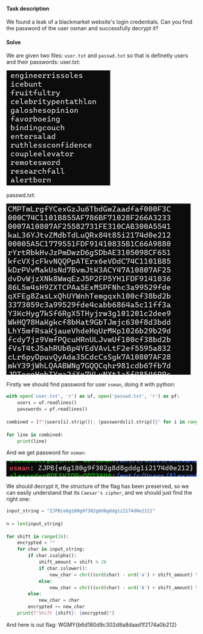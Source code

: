 #### Task description
We found a leak of a blackmarket website's login credentials. Can you find the password of the user osman and successfully decrypt it?

#### Solve
We are given two files: `user.txt` and `passwd.txt` so that is definetly users and their passwords:
user.txt:

![My Image](Pasted_image_20241229055643.png)

passwd.txt:

![My Image](Pasted_image_20241229055718.png)

Firstly we should find password for user `osman`, doing it with python:
```python
with open('user.txt', 'r') as uf, open('passwd.txt', 'r') as pf:
    users = uf.readlines()
    passwords = pf.readlines()

combined = [f"{users[i].strip()}: {passwords[i].strip()}" for i in range(len(users))]

for line in combined:
    print(line)
```
And we get password for `osman`:

![My Image](Pasted_image_20241229060120.png)

We should decrypt it, the structure of the flag has been preserved, so we can easily understand that its `Caesar's cipher`, and we should just find the right one:
```python
input_string = "ZJPB{e6g180g9f302g8d8gddg1i2174d0e212}"

n = len(input_string)

for shift in range(26):
    encrypted = ""
    for char in input_string:
        if char.isalpha():
            shift_amount = shift % 26
            if char.islower():
                new_char = chr(((ord(char) - ord('a') + shift_amount) % 26) + ord('a'))
            else:
                new_char = chr(((ord(char) - ord('A') + shift_amount) % 26) + ord('A'))
        else:
            new_char = char
        encrypted += new_char
    print(f"Shift {shift}: {encrypted}")
```
And here is out flag: WGMY{b6d180d9c302d8a8daad1f2174a0b212}
